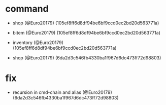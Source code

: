 # command

* shop (@Euro20179) (105ef8ff6d8df94be6bf9ccd0ec2bd20d563771a)

* bitem (@Euro20179) (105ef8ff6d8df94be6bf9ccd0ec2bd20d563771a)

* inventory (@Euro20179) (105ef8ff6d8df94be6bf9ccd0ec2bd20d563771a)

* shop (@Euro20179) (6da2d3c546fb4330ba1f967d6dc473ff72d98803)


# fix

* recursion in cmd-chain and alias (@Euro20179) (6da2d3c546fb4330ba1f967d6dc473ff72d98803)


